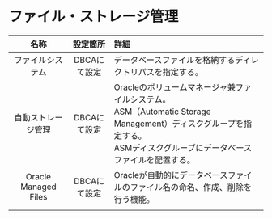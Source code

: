 # ファイル・ストレージ管理

|名称|設定箇所|詳細|
|:-:|:-:|:-|
|ファイルシステム|DBCAにて設定|データベースファイルを格納するディレクトリパスを指定する。|
|自動ストレージ管理|DBCAにて設定|Oracleのボリュームマネージャ兼ファイルシステム。<br>ASM（Automatic Storage Management）ディスクグループを指定する。<br>ASMディスクグループにデータベースファイルを配置する。|
|Oracle Managed Files|DBCAにて設定|Oracleが自動的にデータベースファイルのファイル名の命名、作成、削除を行う機能。|
||||
